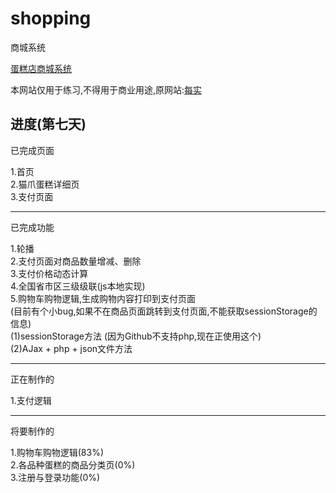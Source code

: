 # shopping
商城系统

[蛋糕店商城系统](http://erane.github.io/shopping/)

本网站仅用于练习,不得用于商业用途,原网站:[每实](http://www.mescake.com/)

进度(第七天)
-----------------------------------------------------------------------------------------------------------
已完成页面<br>

1.首页<br>
2.猫爪蛋糕详细页<br>
3.支付页面<br>

-----------------------------------------------------------------------------------------------------------
已完成功能<br>

1.轮播<br>
2.支付页面对商品数量增减、删除<br>
3.支付价格动态计算<br>
4.全国省市区三级级联(js本地实现)<br>
5.购物车购物逻辑,生成购物内容打印到支付页面<br>
(目前有个小bug,如果不在商品页面跳转到支付页面,不能获取sessionStorage的信息)<br>
(1)sessionStorage方法 (因为Github不支持php,现在正使用这个)<br>
(2)AJax + php + json文件方法<br>

-----------------------------------------------------------------------------------------------------------
正在制作的<br>

1.支付逻辑

-----------------------------------------------------------------------------------------------------------
将要制作的<br>

1.购物车购物逻辑(83%)<br>
2.各品种蛋糕的商品分类页(0%)<br>
3.注册与登录功能(0%)<br>
